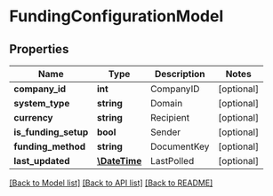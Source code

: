 # FundingConfigurationModel

## Properties
Name | Type | Description | Notes
------------ | ------------- | ------------- | -------------
**company_id** | **int** | CompanyID | [optional] 
**system_type** | **string** | Domain | [optional] 
**currency** | **string** | Recipient | [optional] 
**is_funding_setup** | **bool** | Sender | [optional] 
**funding_method** | **string** | DocumentKey | [optional] 
**last_updated** | [**\DateTime**](\DateTime.md) | LastPolled | [optional] 

[[Back to Model list]](../README.md#documentation-for-models) [[Back to API list]](../README.md#documentation-for-api-endpoints) [[Back to README]](../README.md)


